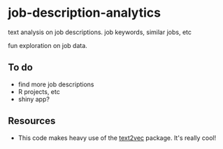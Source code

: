 # job-description-analytics
text analysis on job descriptions. job keywords, similar jobs, etc

fun exploration on job data.

## To do
* find more job descriptions
* R projects, etc
* shiny app?

## Resources
* This code makes heavy use of the [text2vec][1] package. It's really cool!

[1]: http://text2vec.org/index.html
